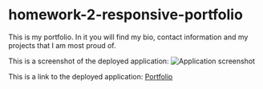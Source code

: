 # homework-2-responsive-portfolio

This is my portfolio. In it you will find my bio, contact information and my projects that I am most proud of. 

This is a screenshot of the deployed application:
![Application screenshot](https://user-images.githubusercontent.com/63169637/86189106-7885a600-baf5-11ea-9842-070e93ce4cf2.png)



This is a link to the deployed application:
[Portfolio](https://rschumaker6455.github.io/homework-2-responsive-portfolio/)
